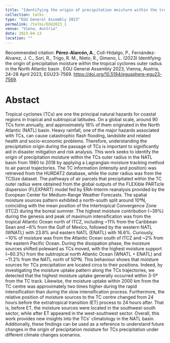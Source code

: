 ```yaml
---
title: "Identifying the origin of precipitation moisture within the tropical cyclones outer radius in the North Atlantic basin"
collection: talks
type: "EGU General Assembly 2023"
permalink: /talks/EGU2023_1
venue: "Viena, Austria"
date: 2023-04-23
location: ""
---
```


Recommended citation: <b>Pérez-Alarcón, A.</b>, Coll-Hidalgo, P., Fernández-Alvarez, J. C., Sorí, R., Trigo, R. M., Nieto, R., Gimeno, L. (2023) 
Identifying the origin of precipitation moisture within the tropical cyclones outer radius in the North Atlantic basin , EGU General 
Assembly 2023, Vienna, Austria, 24–28 April 2023, EGU23-7569. <a href="https://doi.org/10.5194/egusphere-egu23-7569">https://doi.org/10.5194/egusphere-egu23-7569</a>.


# Abstact
Tropical cyclones (TCs) are one the principal natural hazards for coastal regions in tropical and subtropical latitudes. On a global scale, 
around 90 TCs form annually, and approximately 16% of them originated in the North Atlantic (NATL) basin. Heavy rainfall, one of the major 
hazards associated with TCs, can cause catastrophic flash flooding, landslide and related health and socio-economic problems. Therefore, 
understanding the precipitation origin during the passage of TCs is important to significantly aid in disaster mitigation and risk analysis.
This work seeks to identify the origin of precipitation moisture within the TCs outer radius in the NATL basin from 1980 to 2018 by applying 
a Lagrangian moisture tracking method to air parcel trajectories. The TC information (intensity and position) was retrieved from the HURDAT2 
database, while the outer radius was from the TCSize dataset. The pathways of air parcels that precipitated within the TC outer radius were
obtained from the global outputs of the FLEXible PARTicle dispersion (FLEXPART) model fed by ERA-Interim reanalysis provided by the European 
Center for Medium-Range Weather Forecasts. The spatial moisture sources pattern exhibited a north-south split around 10ºN, coinciding with the 
mean position of the Intertropical Convergence Zone (ITCZ) during the boreal summer. The highest moisture contribution (~39%) during the genesis 
and peak of maximum intensification was from the tropical Atlantic Ocean north of ITCZ, including ~11% from the Caribbean Sean and ~6% from the 
Gulf of Mexico, followed by the western NATL (WNATL) with 23.8% and eastern NATL (ENATL) with 16.6%. Curiously, ~10% of moisture was from the
Atlantic Ocean south of ITCZ and ~2% from the eastern Pacific Ocean. During the dissipation phase, the moisture sources shifted poleward as TCs 
moved, with the highest moisture support (~60.3%) from the subtropical north Atlantic Ocean (WNATL + ENATL) and ~11.2% from the NATL north of 50ºN.
This behaviour shows that moisture sources for TCs precipitation are located circa to their positions. Indeed, by investigating the moisture uptake
pattern along the TCs trajectories, we detected that the highest moisture uptake generally occurred within 3-5º from the TC track. Likewise, the 
moisture uptake within 2000 km from the TC centre was approximately two times higher during the rapid intensification than during the slow 
intensification process. Furthermore, the relative position of moisture sources to the TC centre changed from 24 hours before the extratropical 
transition (ET) process to 24 hours after. That is, before ET, the moisture sources were located in the southwest-south sector, while after ET 
appeared in the west-southwest sector. Overall, this work provides new insights into the TCs' climatology in the NATL basin. Additionally, these 
findings can be used as a reference to understand future changes in the origin of precipitation moisture for TCs precipitation under different
climate changes scenarios. 
